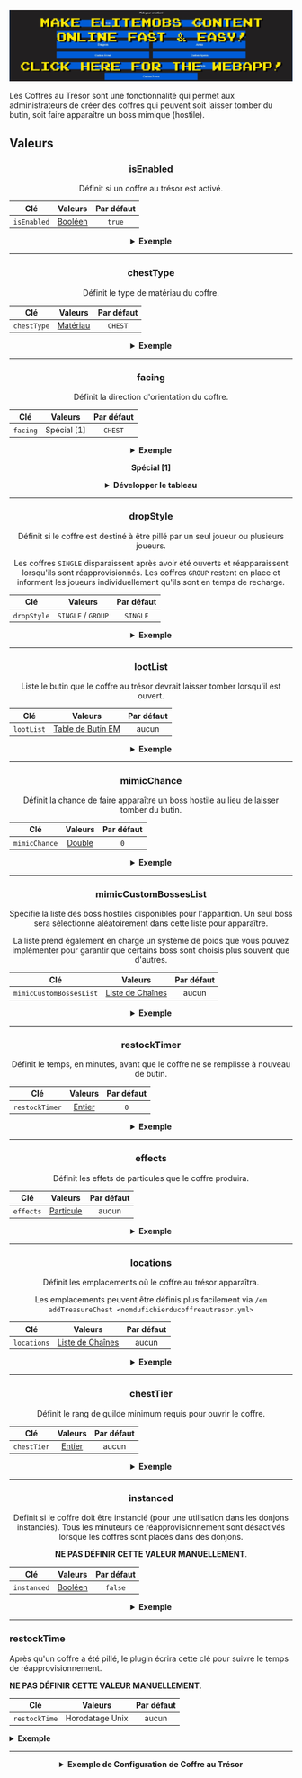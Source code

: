 [![webapp_banner.jpg](../../../img/wiki/webapp_banner.jpg)](https://magmaguy.com/webapp/webapp.html)

Les Coffres au Trésor sont une fonctionnalité qui permet aux administrateurs de créer des coffres qui peuvent soit laisser tomber du butin, soit faire apparaître un boss mimique (hostile).

<div align="center">

<div align="left">

## Valeurs

</div>

### isEnabled

Définit si un coffre au trésor est activé.

| Clé       |       Valeurs        | Par défaut |
|-----------|:--------------------:|:----------:|
| `isEnabled` | [Booléen](#boolean) |   `true`   |

<details>

<summary><b>Exemple</b></summary>

<div align="left">

```yml
isEnabled: true
```

</div>

</details>

***

### chestType

Définit le type de matériau du coffre.

| Clé       |        Valeurs         | Par défaut |
|-----------|:----------------------:|:----------:|
| `chestType` | [Matériau](#material) |  `CHEST`   |

<details>

<summary><b>Exemple</b></summary>

<div align="left">

```yml
chestType: CHEST
```
*Cela doit être un matériau de coffre valide tel que `CHEST` ou `BARREL`*.

<div align="center">

![create_chest_material.jpg](../../../img/wiki/create_chest_material.jpg)

</div>

</div>

</details>

***

### facing

Définit la direction d'orientation du coffre.

| Clé       |   Valeurs    | Par défaut |
|-----------|:------------:|:----------:|
| `facing` | Spécial [1] |  `CHEST`   |

<details>

<summary><b>Exemple</b></summary>

<div align="left">

```yml
facing: CHEST
```
*Cela doit être un matériau de coffre valide tel que `CHEST` ou `BARREL`*.

</div>

</details>

**Spécial [1]**

<details>

<summary><b>Développer le tableau</b></summary>

| Orientation |
|-------------|
| `NORTH`     |
| `SOUTH`     |
| `WEST`      |
| `EAST`      |

</details>

***

### dropStyle

Définit si le coffre est destiné à être pillé par un seul joueur ou plusieurs joueurs.

Les coffres `SINGLE` disparaissent après avoir été ouverts et réapparaissent lorsqu'ils sont réapprovisionnés. Les coffres `GROUP` restent en place et informent les joueurs individuellement qu'ils sont en temps de recharge.

| Clé       |       Valeurs       | Par défaut |
|-----------|:-------------------:|:----------:|
| `dropStyle` | `SINGLE` / `GROUP` |  `SINGLE`  |

<details>

<summary><b>Exemple</b></summary>

<div align="left">

```yml
dropStyle: SINGLE
```

</div>

</details>

***

### lootList

Liste le butin que le coffre au trésor devrait laisser tomber lorsqu'il est ouvert.

| Clé       |                        Valeurs                        | Par défaut |
|-----------|:-----------------------------------------------------:|:----------:|
| `lootList` | [Table de Butin EM]($language$/elitemobs/loot_tables.md) |    aucun   |

<details>

<summary><b>Exemple</b></summary>

<div align="left">

```yml
lootList:
- filename=elite_scrap_tiny.yml:chance=0.90
- magmaguys_toothpick.yml
```

</div>

</details>

***

### mimicChance

Définit la chance de faire apparaître un boss hostile au lieu de laisser tomber du butin.

| Clé         |      Valeurs       | Par défaut |
|-------------|:------------------:|:----------:|
| `mimicChance` | [Double](#double) |    `0`     |

<details>

<summary><b>Exemple</b></summary>

<div align="left">

```yml
mimicChance: 0.5
```

</div>

</details>

***

### mimicCustomBossesList

Spécifie la liste des boss hostiles disponibles pour l'apparition. Un seul boss sera sélectionné aléatoirement dans cette liste pour apparaître.

La liste prend également en charge un système de poids que vous pouvez implémenter pour garantir que certains boss sont choisis plus souvent que d'autres.

| Clé                   |      Valeurs       | Par défaut |
|-----------------------|:------------------:|:----------:|
| `mimicCustomBossesList` | [Liste de Chaînes](#string_list) |    aucun   |

<details>

<summary><b>Exemple</b></summary>

<div align="left">

```yml
mimicCustomBossesList:
- my_cool_mimic_boss.yml
- weak_mimic_boss.yml
```
*Si vous souhaitez attribuer des poids aux boss, la liste doit être formatée comme suit :*

```yml
mimicCustomBossesList:
- my_cool_mimic_boss.yml:60
- weak_mimic_boss.yml:40
```

*Dans cette configuration, `my_cool_mimic_boss.yml` est plus susceptible d'être choisi pour apparaître que `weak_mimic_boss.yml`.*

</div>

</details>

***

### restockTimer

Définit le temps, en minutes, avant que le coffre ne se remplisse à nouveau de butin.

| Clé          |      Valeurs       | Par défaut |
|--------------|:------------------:|:----------:|
| `restockTimer` | [Entier](#integer) |    `0`     |

<details>

<summary><b>Exemple</b></summary>

<div align="left">

```yml
restockTimer: 30
```

</div>

</details>

***

### effects

Définit les effets de particules que le coffre produira.

| Clé       |      Valeurs       | Par défaut |
|-----------|:------------------:|:----------:|
| `effects` | [Particule](https://hub.spigotmc.org/javadocs/spigot/org/bukkit/Particle.html) |    aucun   |

<details>

<summary><b>Exemple</b></summary>

<div align="left">

```yml
effects:
- DRIP_LAVA
- SMOKE_NORMAL
```

<div align="center">

![create_chest_effects.jpg](../../../img/wiki/create_chest_effects.jpg)

</div>

</div>

</details>

***

### locations

Définit les emplacements où le coffre au trésor apparaîtra.

Les emplacements peuvent être définis plus facilement via `/em addTreasureChest <nomdufichierducoffreautresor.yml>`

| Clé         |           Valeurs            | Par défaut |
|-------------|:----------------------------:|:----------:|
| `locations` | [Liste de Chaînes](#string_list) |    aucun   |

<details>

<summary><b>Exemple</b></summary>

<div align="left">

```yml
locations:
- my_world,10,50,10,0,0
- my_nether_world,12,58,12,0,0
```

</div>

</details>

***

### chestTier

Définit le rang de guilde minimum requis pour ouvrir le coffre.

| Clé         |           Valeurs            | Par défaut |
|-------------|:----------------------------:|:----------:|
| `chestTier` | [Entier](#integer) |    aucun   |

<details>

<summary><b>Exemple</b></summary>

<div align="left">

```yml
chestTier: 3
```

</div>

</details>

***

### instanced

Définit si le coffre doit être instancié (pour une utilisation dans les donjons instanciés).
Tous les minuteurs de réapprovisionnement sont désactivés lorsque les coffres sont placés dans des donjons.

**NE PAS DÉFINIR CETTE VALEUR MANUELLEMENT**.

| Clé         |     Valeurs     | Par défaut |
|-------------|:---------------:|:----------:|
| `instanced` | [Booléen](#boolean) |  `false`   |

<details>

<summary><b>Exemple</b></summary>

<div align="left">

```yml
instanced: true
```

</div>

</details>

</div>

***

### restockTime

Après qu'un coffre a été pillé, le plugin écrira cette clé pour suivre le temps de réapprovisionnement.

**NE PAS DÉFINIR CETTE VALEUR MANUELLEMENT**.

| Clé          |     Valeurs     | Par défaut |
|--------------|:---------------:|:----------:|
| `restockTime` | Horodatage Unix |    aucun   |

<details>

<summary><b>Exemple</b></summary>

<div align="left">

```yml
restockTime: 1707394380
```

</div>

</details>

</div>

***

<details>

<summary align="center"><b>Exemple de Configuration de Coffre au Trésor</b></summary>

<div align="left">

```yml
isEnabled: true
chestType: CHEST
facing: NORTH
dropStyle: MULTIPLE
lootList:
- filename=elite_scrap_tiny.yml:chance=0.90
- magmaguys_toothpick.yml:chance=0.95
mimicChance: 0.50
mimicCustomBossesList:
- balrog.yml
- killer_rabbit_of_caerbannog.yml
restockTimer: 1
effects: SMOKE_NORMAL
locations:
- world,0.0,-60.0,-14.0,0.0,0.0
```

<div align="center">

![create_chest_chest.jpg](../../../img/wiki/create_chest_chest.jpg)

</div>

</div>

</details>